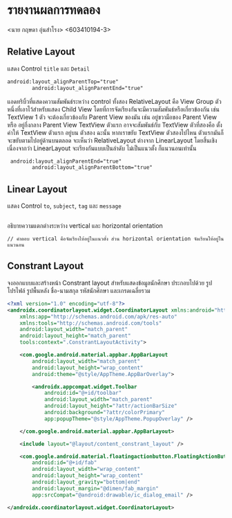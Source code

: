 # รายงานผลการทดลอง

<นาย กฤษดา อุ่นสำโรง> <603410194-3>

## Relative Layout

แสดง Control `title` และ `Detail`

```xml
android:layout_alignParentTop="true"
        android:layout_alignParentEnd="true"
```

แอดทริบิ้วที่แสดงความสัมพันธ์ระหว่าง control ทั้งสอง
    RelativeLayout คือ View Group ตัวหนึ่งที่เอาไว้สำหรับแสดง Child View โดยที่การจัดเรียงกันจะมีความสัมพันธ์หรือเกี่ยวข้องกัน เช่น
TextView 1 ตัว จะต้องเกี่ยวข้องกับ Parent View ของมัน เช่น อยู่ขวามือของ Parent View หรือ อยู่กึ่งกลาง Parent View
TextView ตัวแรก อาจจะสัมพันธ์กับ TextView ตัวที่สองคือ ตั้งค่าให้ TextView ตัวแรก อยู่บน ตัวสอง ฉะนั้น หากเราขยับ TextView ตัวสองไปไหน ตัวแรกมันก็จะขยับตามไปอยู่ด้านบนตลอด
จะเห็นว่า RelativeLayout ต่างจาก LinearLayout โดยสิ้นเชิง เนื่องจากว่า LinearLayout จะเรียงกันแบบเป็นลำดับ ไม่เป็นแนวตั้ง ก็แนวนอนเท่านั้น

```xml
 android:layout_alignParentEnd="true"
        android:layout_alignParentBottom="true"
```

## Linear Layout

แสดง Control `to`, `subject`, `tag` และ `message`

```xml

```
อธิบายความแตกต่างระหว่าง vertical และ horizontal orientation

```
// คำตอบ vertical คือจัดเรียงให้อยู่ในเเนวตั้ง ส่วน horizontal orientation จัดเรียนให้อยู่ในแนวนอน
```

## Constrant Layout

จงออกแบบและสร้างหน้า Constrant layout สำหรับแสดงข้อมูลนักศึกษา ประกอบไปด้วย รูปโปรไฟล์ รูปพื้นหลัง ชื่อ-นามสกุล รหัสนักศึกษา และเกรดเฉลี่ยรวม

```xml
<?xml version="1.0" encoding="utf-8"?>
<androidx.coordinatorlayout.widget.CoordinatorLayout xmlns:android="http://schemas.android.com/apk/res/android"
    xmlns:app="http://schemas.android.com/apk/res-auto"
    xmlns:tools="http://schemas.android.com/tools"
    android:layout_width="match_parent"
    android:layout_height="match_parent"
    tools:context=".ConstrantLayoutActivity">

    <com.google.android.material.appbar.AppBarLayout
        android:layout_width="match_parent"
        android:layout_height="wrap_content"
        android:theme="@style/AppTheme.AppBarOverlay">

        <androidx.appcompat.widget.Toolbar
            android:id="@+id/toolbar"
            android:layout_width="match_parent"
            android:layout_height="?attr/actionBarSize"
            android:background="?attr/colorPrimary"
            app:popupTheme="@style/AppTheme.PopupOverlay" />

    </com.google.android.material.appbar.AppBarLayout>

    <include layout="@layout/content_constrant_layout" />

    <com.google.android.material.floatingactionbutton.FloatingActionButton
        android:id="@+id/fab"
        android:layout_width="wrap_content"
        android:layout_height="wrap_content"
        android:layout_gravity="bottom|end"
        android:layout_margin="@dimen/fab_margin"
        app:srcCompat="@android:drawable/ic_dialog_email" />

</androidx.coordinatorlayout.widget.CoordinatorLayout>
```
